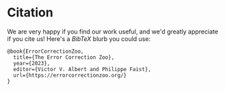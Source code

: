 # Citation

We are very happy if you find our work useful, and we'd greatly appreciate if you cite us! Here's a _BibTeX_ blurb you could use:

```
@book{ErrorCorrectionZoo,
  title={The Error Correction Zoo},
  year={2023},
  editor={Victor V. Albert and Philippe Faist},
  url={https://errorcorrectionzoo.org/}
}
```